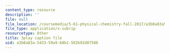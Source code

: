 ```yaml
---
content_type: resource
description: ''
file: null
file_location: /coursemedia/5-61-physical-chemistry-fall-2017/a3b0a83a543359a9b8b1582b92d87586_6ROuKtm5zds.vtt
file_type: application/x-subrip
resourcetype: Other
title: 3play caption file
uid: a3b0a83a-5433-59a9-b8b1-582b92d87586
---
```

